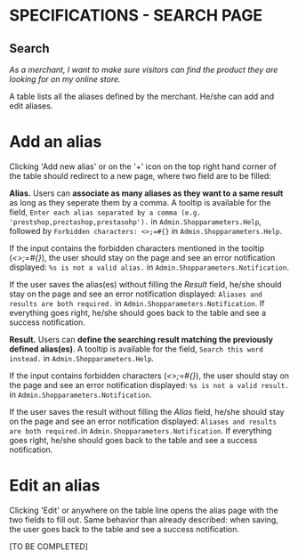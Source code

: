 # **SPECIFICATIONS - SEARCH PAGE**


## Search

_As a merchant, I want to make sure visitors can find the product they are looking for on my online store._

A table lists all the aliases defined by the merchant. He/she can add and edit aliases.


# Add an alias

Clicking 'Add new alias' or on the '+' icon on the top right hand corner of the table should redirect to a new page, where two field are to be filled:

**Alias.** Users can **associate as many aliases as they want to a same result** as long as they seperate them by a comma. A tooltip is available for the field, `Enter each alias separated by a comma (e.g. 'prestshop,preztashop,prestasohp').` in `Admin.Shopparameters.Help`, followed by `Forbidden characters: <>;=#{}` in `Admin.Shopparameters.Help`.

If the input contains the forbidden characters mentioned in the tooltip (_<>;=#{}_), the user should stay on the page and see an error notification displayed: `%s is not a valid alias.` in `Admin.Shopparameters.Notification`.

If the user saves the alias(es) without filling the _Result_ field, he/she should stay on the page and see an error notification displayed: `Aliases and results are both required.` in `Admin.Shopparameters.Notification`. If everything goes right, he/she should goes back to the table and see a success notification.

**Result.** Users can **define the searching result matching the previously defined alias(es)**. A tooltip is available for the field, `Search this word instead.` in `Admin.Shopparameters.Help`.

If the input contains forbidden characters (_<>;=#{}_), the user should stay on the page and see an error notification displayed: `%s is not a valid result.` in `Admin.Shopparameters.Notification`.

If the user saves the result without filling the _Alias_ field, he/she should stay on the page and see an error notification displayed: `Aliases and results are both required.`in `Admin.Shopparameters.Notification`. If everything goes right, he/she should goes back to the table and see a success notification.


# Edit an alias

Clicking 'Edit' or anywhere on the table line opens the alias page with the two fields to fill out. Same behavior than already described: when saving, the user goes back to the table and see a success notification.


[TO BE COMPLETED]
